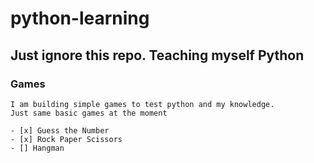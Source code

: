 # python-learning

## Just ignore this repo. Teaching myself Python

### Games

    I am building simple games to test python and my knowledge. 
    Just same basic games at the moment

    - [x] Guess the Number
    - [x] Rock Paper Scissors
    - [] Hangman
    